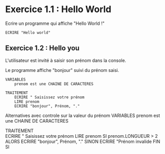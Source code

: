 # Exercice 1.1 : Hello World
Ecrire un programme qui affiche "Hello World !"


```
ECRIRE "Hello world"
```

## Exercice 1.2 : Hello you 
L'utilisateur est invité à saisir son prénom dans la console.

Le programme affiche "bonjour" suivi du prénom saisi.

```
VARIABLES 
    prenom est une CHAINE DE CARACTERES

TRAITEMENT  
    ECRIRE " Saisissez votre prénom
    LIRE prenom
    ECRIRE "bonjour", Prénom, "." 
```

Alternatives avec controle sur la valeur du prénom 
VARIABLES 
    prenom est une CHAINE DE CARACTERES

TRAITEMENT  
    ECRIRE " Saisissez votre prénom
    LIRE prenom
    SI prenom.LONGUEUR > 2 ALORS
        ECRIRE "bonjour", Prénom, "."
    SINON
        ECRIRE "Prénom invalide
    FIN SI
 ```    
